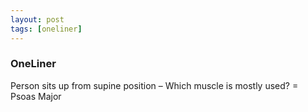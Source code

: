 ```yaml
---
layout: post
tags: [oneliner]
---
```



### OneLiner

Person sits up from supine position – Which muscle is mostly used? = Psoas Major
